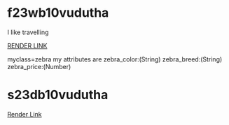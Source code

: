 # f23wb10vudutha
I like travelling

[RENDER LINK](https://f23wb10vudutha.onrender.com)


myclass=zebra my attributes are
zebra_color:(String)
zebra_breed:(String)
zebra_price:(Number)

# s23db10vudutha

[Render Link](https://s23db10vudutha.onrender.com)
